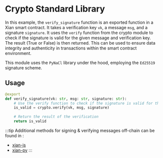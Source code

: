 # Crypto Standard Library

In this example, the `verify_signature` function is an exported function in a Xian smart contract. It takes a verification key `vk`, a message `msg`, and a signature `signature`. It uses the `verify` function from the crypto module to check if the signature is valid for the given message and verification key. The result (True or False) is then returned. This can be used to ensure data integrity and authenticity in transactions within the smart contract environment.

This module uses the `PyNaCl` library under the hood, employing the `Ed25519` signature scheme.

## Usage

```python
@export
def verify_signature(vk: str, msg: str, signature: str):
    # Use the verify function to check if the signature is valid for the given message and verification key
    is_valid = crypto.verify(vk, msg, signature)
    
    # Return the result of the verification
    return is_valid
```

:::tip Additional methods for signing & verifying messages off-chain can be found in  :
- [xian-js](/tools/xian-js#sign-a-message)
- [xian-py](/tools/xian-py#sign-message-with-private-key)
:::
